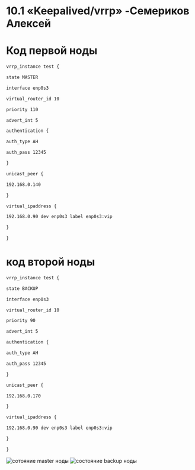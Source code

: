 #  10.1 «Keepalived/vrrp» -Семериков Алексей
# Код первой ноды

```MarkDown
vrrp_instance test {

state MASTER

interface enp0s3

virtual_router_id 10

priority 110

advert_int 5

authentication {

auth_type AH

auth_pass 12345

}

unicast_peer {

192.168.0.140

}

virtual_ipaddress {

192.168.0.90 dev enp0s3 label enp0s3:vip

}

}

```

# код второй ноды 

```MarkDown
vrrp_instance test {

state BACKUP

interface enp0s3

virtual_router_id 10

priority 90

advert_int 5

authentication {

auth_type AH

auth_pass 12345

}

unicast_peer {

192.168.0.170

}

virtual_ipaddress {

192.168.0.90 dev enp0s3 label enp0s3:vip

}

}

```

![сотояние master ноды](https://github.com/olimp85/keepalived/blob/main/MASTER%20State.bmp)
![состояние backup ноды](https://github.com/olimp85/keepalived/blob/main/BACKUP%20State.bmp)


